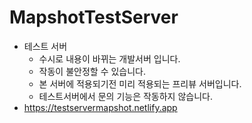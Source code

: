 # MapshotTestServer
- 테스트 서버
    - 수시로 내용이 바뀌는 개발서버 입니다. 
    - 작동이 불안정할 수 있습니다.
    - 본 서버에 적용되기전 미리 적용되는 프리뷰 서버입니다.
    - 테스트서버에서 문의 기능은 작동하지 않습니다.
 - https://testservermapshot.netlify.app